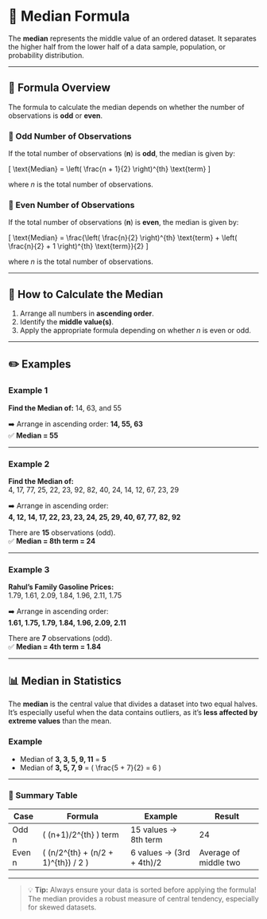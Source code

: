 # 🧮 Median Formula 

The **median** represents the middle value of an ordered dataset. It separates the higher half from the lower half of a data sample, population, or probability distribution.

---

## 📘 Formula Overview

The formula to calculate the median depends on whether the number of observations is **odd** or **even**.

### 🔹 Odd Number of Observations

If the total number of observations (**n**) is **odd**, the median is given by:

\[ \text{Median} = \left( \frac{n + 1}{2} \right)^{th} \text{term} \]

where *n* is the total number of observations.

### 🔹 Even Number of Observations

If the total number of observations (**n**) is **even**, the median is given by:

\[ \text{Median} = \frac{\left( \frac{n}{2} \right)^{th} \text{term} + \left( \frac{n}{2} + 1 \right)^{th} \text{term}}{2} \]

where *n* is the total number of observations.

---

## 🧠 How to Calculate the Median

1. Arrange all numbers in **ascending order**.  
2. Identify the **middle value(s)**.  
3. Apply the appropriate formula depending on whether *n* is even or odd.

---

## ✏️ Examples

### **Example 1**
**Find the Median of:** 14, 63, and 55  

➡️ Arrange in ascending order: **14, 55, 63**  
✅ **Median = 55**

---

### **Example 2**
**Find the Median of:**  
4, 17, 77, 25, 22, 23, 92, 82, 40, 24, 14, 12, 67, 23, 29  

➡️ Arrange in ascending order:  
**4, 12, 14, 17, 22, 23, 23, 24, 25, 29, 40, 67, 77, 82, 92**  

There are **15** observations (odd).  
✅ **Median = 8th term = 24**

---

### **Example 3**
**Rahul’s Family Gasoline Prices:**  
1.79, 1.61, 2.09, 1.84, 1.96, 2.11, 1.75  

➡️ Arrange in ascending order:  
**1.61, 1.75, 1.79, 1.84, 1.96, 2.09, 2.11**  

There are **7** observations (odd).  
✅ **Median = 4th term = 1.84**

---

## 📊 Median in Statistics

The **median** is the central value that divides a dataset into two equal halves. It’s especially useful when the data contains outliers, as it’s **less affected by extreme values** than the mean.

### Example

- Median of **3, 3, 5, 9, 11** = **5**  
- Median of **3, 5, 7, 9** = \( \frac{5 + 7}{2} = 6 \)

---

### 🧩 Summary Table

| Case | Formula | Example | Result |
|------|----------|----------|---------|
| Odd n | \( (n+1)/2^{th} \) term | 15 values → 8th term | 24 |
| Even n | \( (n/2^{th} + (n/2 + 1)^{th}) / 2 \) | 6 values → (3rd + 4th)/2 | Average of middle two |

---

> 💡 **Tip:** Always ensure your data is sorted before applying the formula!  
> The median provides a robust measure of central tendency, especially for skewed datasets.
